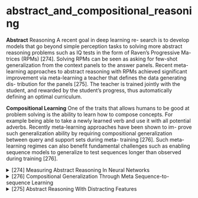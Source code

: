 # abstract_and_compositional_reasoning

**Abstract** Reasoning A recent goal in deep learning re- search is to develop models that go beyond simple perception tasks to solving more abstract reasoning problems such as IQ tests in the form of Raven’s Progressive Ma- trices (RPMs) [274]. Solving RPMs can be seen as asking for few-shot generalization from the context panels to the answer panels. Recent meta-learning approaches to abstract reasoning with RPMs achieved significant improvement via meta-learning a teacher that defines the data generating dis- tribution for the panels [275]. The teacher is trained jointly with the student, and rewarded by the student’s progress, thus automatically defining an optimal curriculum.

**Compositional Learning** One of the traits that allows humans to be good at problem solving is the ability to learn how to compose concepts. For example being able to take a newly learned verb and use it with all potential adverbs. Recently meta-learning approaches have been shown to im- prove such generalization ability by requiring compositional generalization between query and support sets during meta- training [276]. Such meta-learning regimes can also benefit fundamental challenges such as enabling sequence models to generalize to test sequences longer than observed during training [276].
<!-- REFERENCE -->


<details>
<summary>[274] Measuring Abstract Reasoning In Neural Networks</summary>
<br>
<!-- (measuring_abstract_reasoning_in_neural_networks.md) -->

# measuring_abstract_reasoning_in_neural_networks.md

<!-- REFERENCE -->


[Measuring Abstract Reasoning In Neural Networks](../papers/measuring_abstract_reasoning_in_neural_networks.md)

</details>



<details>
<summary>[276] Compositional Generalization Through Meta Sequence-to-sequence Learning</summary>
<br>
<!-- (compositional_generalization_through_meta_sequence_to_sequence_learning.md) -->

# compositional_generalization_through_meta_sequence_to_sequence_learning.md

<!-- REFERENCE -->


[Compositional Generalization Through Meta Sequence-to-sequence Learning](../papers/compositional_generalization_through_meta_sequence_to_sequence_learning.md)

</details>



<details>
<summary>[275] Abstract Reasoning With Distracting Features</summary>
<br>
<!-- (abstract_reasoning_with_distracting_features.md) -->

# abstract_reasoning_with_distracting_features.md

<!-- REFERENCE -->


[Abstract Reasoning With Distracting Features](../papers/abstract_reasoning_with_distracting_features.md)

</details>

